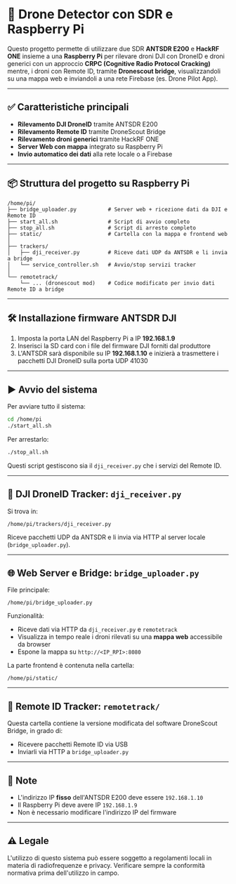 # 📡 Drone Detector con SDR e Raspberry Pi

Questo progetto permette di utilizzare due SDR **ANTSDR E200** e **HackRF ONE** insieme a una **Raspberry Pi** per rilevare droni DJI con DroneID e droni generici con un approccio **CRPC (Cognitive Radio Protocol Cracking)** mentre, i droni con Remote ID, tramite **Dronescout bridge**, visualizzandoli su una mappa web e inviandoli a una rete Firebase (es. Drone Pilot App).

---

## ✅ Caratteristiche principali

* **Rilevamento DJI DroneID** tramite ANTSDR E200
* **Rilevamento Remote ID** tramite DroneScout Bridge
* **Rilevamento droni generici** tramite HackRF ONE
* **Server Web con mappa** integrato su Raspberry Pi
* **Invio automatico dei dati** alla rete locale o a Firebase

---

## 📦 Struttura del progetto su Raspberry Pi

```
/home/pi/
├── bridge_uploader.py          # Server web + ricezione dati da DJI e Remote ID
├── start_all.sh                # Script di avvio completo
├── stop_all.sh                 # Script di arresto completo
├── static/                     # Cartella con la mappa e frontend web
│
├── trackers/                  
│   ├── dji_receiver.py         # Riceve dati UDP da ANTSDR e li invia a bridge
│   └── service_controller.sh   # Avvio/stop servizi tracker
│
└── remotetrack/
    └── ... (dronescout mod)    # Codice modificato per invio dati Remote ID a bridge
```

---

## 🛠️ Installazione firmware ANTSDR DJI

1. Imposta la porta LAN del Raspberry Pi a IP **192.168.1.9**
2. Inserisci la SD card con i file del firmware DJI forniti dal produttore
3. L'ANTSDR sarà disponibile su IP **192.168.1.10** e inizierà a trasmettere i pacchetti DJI DroneID sulla porta UDP 41030

---

## ▶️ Avvio del sistema

Per avviare tutto il sistema:

```bash
cd /home/pi
./start_all.sh
```

Per arrestarlo:

```bash
./stop_all.sh
```

Questi script gestiscono sia il `dji_receiver.py` che i servizi del Remote ID.

---

## 🔁 DJI DroneID Tracker: `dji_receiver.py`

Si trova in:

```
/home/pi/trackers/dji_receiver.py
```

Riceve pacchetti UDP da ANTSDR e li invia via HTTP al server locale (`bridge_uploader.py`).

---

## 🌐 Web Server e Bridge: `bridge_uploader.py`

File principale:

```
/home/pi/bridge_uploader.py
```

Funzionalità:

* Riceve dati via HTTP da `dji_receiver.py` e `remotetrack`
* Visualizza in tempo reale i droni rilevati su una **mappa web** accessibile da browser
* Espone la mappa su `http://<IP_RPI>:8080`

La parte frontend è contenuta nella cartella:

```
/home/pi/static/
```

---

## 📡 Remote ID Tracker: `remotetrack/`

Questa cartella contiene la versione modificata del software DroneScout Bridge, in grado di:

* Ricevere pacchetti Remote ID via USB
* Inviarli via HTTP a `bridge_uploader.py`

---

## 📌 Note

* L'indirizzo IP **fisso** dell'ANTSDR E200 deve essere `192.168.1.10`
* Il Raspberry Pi deve avere IP `192.168.1.9`
* Non è necessario modificare l'indirizzo IP del firmware

---

## ⚠️ Legale

L'utilizzo di questo sistema può essere soggetto a regolamenti locali in materia di radiofrequenze e privacy. Verificare sempre la conformità normativa prima dell'utilizzo in campo.
